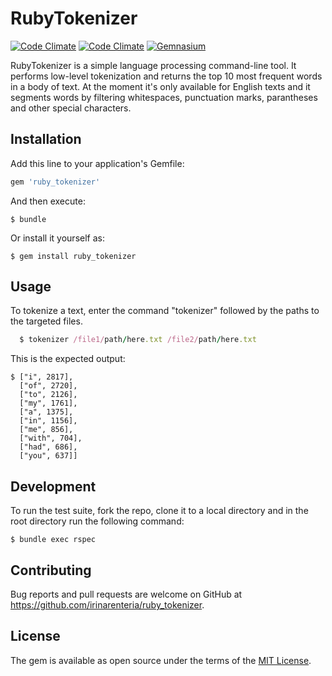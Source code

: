 # RubyTokenizer

[![Code Climate](https://img.shields.io/codeclimate/github/kabisaict/flow.svg)](https://github.com/irinarenteria/ruby_tokenizer)
[![Code Climate](https://img.shields.io/codeclimate/coverage/github/triAGENS/ashikawa-core.svg)](https://github.com/irinarenteria/ruby_tokenizer)
[![Gemnasium](https://img.shields.io/gemnasium/mathiasbynens/he.svg)](https://github.com/irinarenteria/ruby_tokenizer)

RubyTokenizer is a simple language processing command-line tool. It performs low-level tokenization and returns the top 10 most frequent words in a body of text. At the moment it's only available for English texts and it segments words by filtering whitespaces, punctuation marks, parantheses and other special characters.

## Installation

Add this line to your application's Gemfile:

```ruby
gem 'ruby_tokenizer'
```

And then execute:

    $ bundle

Or install it yourself as:

    $ gem install ruby_tokenizer

## Usage

To tokenize a text, enter the command "tokenizer" followed by the paths to the targeted files.
	
  ```ruby
	$ tokenizer /file1/path/here.txt /file2/path/here.txt
  ```

This is the expected output:

    $ ["i", 2817],
      ["of", 2720],
      ["to", 2126],
      ["my", 1761],
      ["a", 1375],
      ["in", 1156],
      ["me", 856],
      ["with", 704],
      ["had", 686],
      ["you", 637]]

## Development

To run the test suite, fork the repo, clone it to a local directory and in the root directory run the following command:

	$ bundle exec rspec

## Contributing

Bug reports and pull requests are welcome on GitHub at https://github.com/irinarenteria/ruby_tokenizer.


## License

The gem is available as open source under the terms of the [MIT License](http://opensource.org/licenses/MIT).

